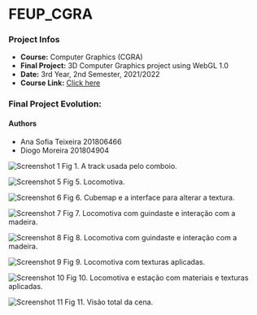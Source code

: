 # FEUP_CGRA

### Project Infos
* **Course:** Computer Graphics (CGRA)
* **Final Project:** 3D Computer Graphics project using WebGL 1.0
* **Date:** 3rd Year, 2nd Semester, 2021/2022
* **Course Link:** [Click here](https://sigarra.up.pt/feup/pt/ucurr_geral.ficha_uc_view?pv_ocorrencia_id=484380)

### Final Project Evolution: 

#### Authors
 - Ana Sofia Teixeira 201806466
 - Diogo Moreira 201804904

![Screenshot 1](images/screenshots/cgra-t10g05-proj-1.PNG)
Fig 1. A track usada pelo comboio.

![Screenshot 5](images/screenshots/cgra-t10g05-proj-5.PNG)
Fig 5. Locomotiva.

![Screenshot 6](images/screenshots/cgra-t10g05-proj-6.PNG)
Fig 6. Cubemap e a interface para alterar a textura.

![Screenshot 7](images/screenshots/cgra-t10g05-proj-7.PNG)
Fig 7. Locomotiva com guindaste e interação com a madeira.

![Screenshot 8](images/screenshots/cgra-t10g05-proj-8.PNG)
Fig 8. Locomotiva com guindaste e interação com a madeira.

![Screenshot 9](images/screenshots/cgra-t10g05-proj-9.PNG)
Fig 9. Locomotiva com texturas aplicadas.

![Screenshot 10](images/screenshots/cgra-t10g05-proj-10.PNG)
Fig 10. Locomotiva e estação com materiais e texturas aplicadas.

![Screenshot 11](images/screenshots/cgra-t10g05-proj-11.PNG)
Fig 11. Visão total da cena.

